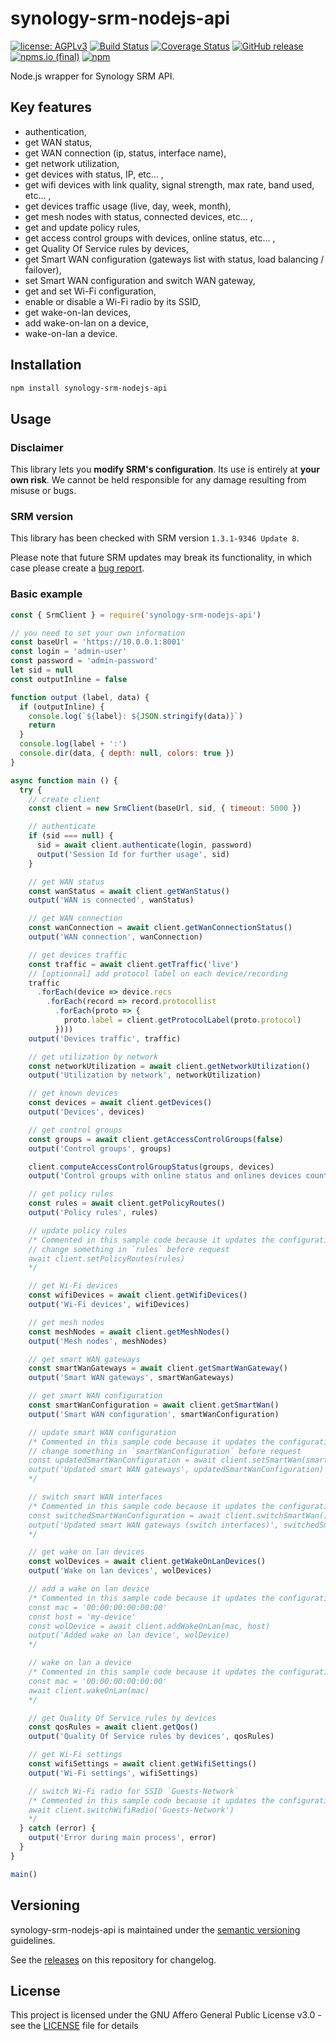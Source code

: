# synology-srm-nodejs-api

[![license: AGPLv3](https://img.shields.io/badge/license-AGPLv3-blue.svg)](https://www.gnu.org/licenses/agpl-3.0)
[![Build Status](https://img.shields.io/github/actions/workflow/status/nioc/synology-srm-nodejs-api/commit.yml)](https://github.com/nioc/synology-srm-nodejs-api/actions/workflows/commit.yml)
[![Coverage Status](https://coveralls.io/repos/github/nioc/synology-srm-nodejs-api/badge.svg?branch=master)](https://coveralls.io/github/nioc/synology-srm-nodejs-api?branch=master)
[![GitHub release](https://img.shields.io/github/release/nioc/synology-srm-nodejs-api.svg)](https://github.com/nioc/synology-srm-nodejs-api/releases/latest)
[![npms.io (final)](https://img.shields.io/npms-io/final-score/synology-srm-nodejs-api)](https://www.npmjs.com/package/synology-srm-nodejs-api)
[![npm](https://img.shields.io/npm/dt/synology-srm-nodejs-api)](https://www.npmjs.com/package/synology-srm-nodejs-api)

Node.js wrapper for Synology SRM API.

## Key features
-    authentication,
-    get WAN status,
-    get WAN connection (ip, status, interface name),
-    get network utilization,
-    get devices with status, IP, etc... ,
-    get wifi devices with link quality, signal strength, max rate, band used, etc... ,
-    get devices traffic usage (live, day, week, month),
-    get mesh nodes with status, connected devices, etc... ,
-    get and update policy rules,
-    get access control groups with devices, online status, etc... ,
-    get Quality Of Service rules by devices,
-    get Smart WAN configuration (gateways list with status, load balancing / failover),
-    set Smart WAN configuration and switch WAN gateway,
-    get and set Wi-Fi configuration,
-    enable or disable a Wi-Fi radio by its SSID,
-    get wake-on-lan devices,
-    add wake-on-lan on a device,
-    wake-on-lan a device.

## Installation

``` bash
npm install synology-srm-nodejs-api
```

## Usage

### Disclaimer

This library lets you **modify SRM's configuration**. Its use is entirely at **your own risk**.
We cannot be held responsible for any damage resulting from misuse or bugs.

### SRM version

This library has been checked with SRM version `1.3.1-9346 Update 8`.

Please note that future SRM updates may break its functionality, in which case please create a [bug report](https://github.com/nioc/synology-srm-nodejs-api/issues/new).

### Basic example
```js
const { SrmClient } = require('synology-srm-nodejs-api')

// you need to set your own information
const baseUrl = 'https://10.0.0.1:8001'
const login = 'admin-user'
const password = 'admin-password'
let sid = null
const outputInline = false

function output (label, data) {
  if (outputInline) {
    console.log(`${label}: ${JSON.stringify(data)}`)
    return
  }
  console.log(label + ':')
  console.dir(data, { depth: null, colors: true })
}

async function main () {
  try {
    // create client
    const client = new SrmClient(baseUrl, sid, { timeout: 5000 })

    // authenticate
    if (sid === null) {
      sid = await client.authenticate(login, password)
      output('Session Id for further usage', sid)
    }

    // get WAN status
    const wanStatus = await client.getWanStatus()
    output('WAN is connected', wanStatus)

    // get WAN connection
    const wanConnection = await client.getWanConnectionStatus()
    output('WAN connection', wanConnection)

    // get devices traffic
    const traffic = await client.getTraffic('live')
    // [optionnal] add protocol label on each device/recording
    traffic
      .forEach(device => device.recs
        .forEach(record => record.protocollist
          .forEach(proto => {
            proto.label = client.getProtocolLabel(proto.protocol)
          })))
    output('Devices traffic', traffic)

    // get utilization by network
    const networkUtilization = await client.getNetworkUtilization()
    output('Utilization by network', networkUtilization)

    // get known devices
    const devices = await client.getDevices()
    output('Devices', devices)

    // get control groups
    const groups = await client.getAccessControlGroups(false)
    output('Control groups', groups)

    client.computeAccessControlGroupStatus(groups, devices)
    output('Control groups with online status and onlines devices count', groups)

    // get policy rules
    const rules = await client.getPolicyRoutes()
    output('Policy rules', rules)

    // update policy rules
    /* Commented in this sample code because it updates the configuration
    // change something in `rules` before request
    await client.setPolicyRoutes(rules)
    */

    // get Wi-Fi devices
    const wifiDevices = await client.getWifiDevices()
    output('Wi-Fi devices', wifiDevices)

    // get mesh nodes
    const meshNodes = await client.getMeshNodes()
    output('Mesh nodes', meshNodes)

    // get smart WAN gateways
    const smartWanGateways = await client.getSmartWanGateway()
    output('Smart WAN gateways', smartWanGateways)

    // get smart WAN configuration
    const smartWanConfiguration = await client.getSmartWan()
    output('Smart WAN configuration', smartWanConfiguration)

    // update smart WAN configuration
    /* Commented in this sample code because it updates the configuration
    // change something in `smartWanConfiguration` before request
    const updatedSmartWanConfiguration = await client.setSmartWan(smartWanConfiguration)
    output('Updated smart WAN gateways', updatedSmartWanConfiguration)
    */

    // switch smart WAN interfaces
    /* Commented in this sample code because it updates the configuration
    const switchedSmartWanConfiguration = await client.switchSmartWan()
    output('Updated smart WAN gateways (switch interfaces)', switchedSmartWanConfiguration)
    */

    // get wake on lan devices
    const wolDevices = await client.getWakeOnLanDevices()
    output('Wake on lan devices', wolDevices)

    // add a wake on lan device
    /* Commented in this sample code because it updates the configuration
    const mac = '00:00:00:00:00:00'
    const host = 'my-device'
    const wolDevice = await client.addWakeOnLan(mac, host)
    output('Added wake on lan device', wolDevice)
    */

    // wake on lan a device
    /* Commented in this sample code because it updates the configuration
    const mac = '00:00:00:00:00:00'
    await client.wakeOnLan(mac)
    */

    // get Quality Of Service rules by devices
    const qosRules = await client.getQos()
    output('Quality Of Service rules by devices', qosRules)

    // get Wi-Fi settings
    const wifiSettings = await client.getWifiSettings()
    output('Wi-Fi settings', wifiSettings)

    // switch Wi-Fi radio for SSID `Guests-Network`
    /* Commented in this sample code because it updates the configuration
    await client.switchWifiRadio('Guests-Network')
    */
  } catch (error) {
    output('Error during main process', error)
  }
}

main()
```

## Versioning

synology-srm-nodejs-api is maintained under the [semantic versioning](https://semver.org/) guidelines.

See the [releases](https://github.com/nioc/synology-srm-nodejs-api/releases) on this repository for changelog.

## License

This project is licensed under the GNU Affero General Public License v3.0 - see the [LICENSE](LICENSE.md) file for details
